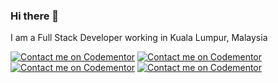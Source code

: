 ### Hi there 👋

I am a Full Stack Developer working in Kuala Lumpur, Malaysia
<!--
**riyastir/riyastir** is a ✨ _special_ ✨ repository because its `README.md` (this file) appears on your GitHub profile.

Here are some ideas to get you started:

- 🔭 I’m currently working on ...
- 🌱 I’m currently learning ...
- 👯 I’m looking to collaborate on ...
- 🤔 I’m looking for help with ...
- 💬 Ask me about ...
- 📫 How to reach me: ...
- 😄 Pronouns: ...
- ⚡ Fun fact: ...
-->
[![Contact me on Codementor](https://www.codementor.io/m-badges/mohamedriyaskp/im-a-cm-b.svg)](https://www.codementor.io/@mohamedriyaskp?refer=badge)
[![Contact me on Codementor](https://www.codementor.io/m-badges/mohamedriyaskp/contact-me.svg)](https://www.codementor.io/@mohamedriyaskp?refer=badge)
[![Contact me on Codementor](https://www.codementor.io/m-badges/mohamedriyaskp/book-session.svg)](https://www.codementor.io/@mohamedriyaskp?refer=badge)
[![Contact me on Codementor](https://www.codementor.io/m-badges/mohamedriyaskp/get-help.svg)](https://www.codementor.io/@mohamedriyaskp?refer=badge)
